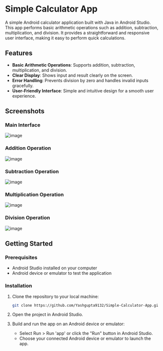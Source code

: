 # Simple Calculator App

A simple Android calculator application built with Java in Android Studio. This app performs basic arithmetic operations such as addition, subtraction, multiplication, and division. It provides a straightforward and responsive user interface, making it easy to perform quick calculations.

## Features

- **Basic Arithmetic Operations**: Supports addition, subtraction, multiplication, and division.
- **Clear Display**: Shows input and result clearly on the screen.
- **Error Handling**: Prevents division by zero and handles invalid inputs gracefully.
- **User-Friendly Interface**: Simple and intuitive design for a smooth user experience.

## Screenshots

### Main Interface
![image](https://github.com/user-attachments/assets/65caef3c-85f5-44ce-b80a-dbf30065e14b)

### Addition Operation
![image](https://github.com/user-attachments/assets/094eee59-027a-42c4-b141-d17644c46735)

### Subtraction Operation
![image](https://github.com/user-attachments/assets/fa543701-864c-49c9-acbe-116a222f2d14)

### Multiplication Operation
![image](https://github.com/user-attachments/assets/299b49fe-13b4-48c4-9087-2238affdb496)

### Division Operation
![image](https://github.com/user-attachments/assets/736ef821-e975-4d8a-a21d-3d82ab72fdfa)


## Getting Started


### Prerequisites

- Android Studio installed on your computer
- Android device or emulator to test the application

### Installation

1. Clone the repository to your local machine:
   ```bash
   git clone https://github.com/Yashgupta9132/Simple-Calculator-App.git

2. Open the project in Android Studio.

3. Build and run the app on an Android device or emulator:

   - Select Run > Run 'app' or click the "Run" button in Android Studio.
   - Choose your connected Android device or emulator to launch the app.
